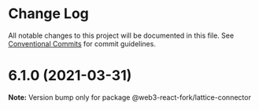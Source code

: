 # Change Log

All notable changes to this project will be documented in this file.
See [Conventional Commits](https://conventionalcommits.org) for commit guidelines.

# 6.1.0 (2021-03-31)

**Note:** Version bump only for package @web3-react-fork/lattice-connector
